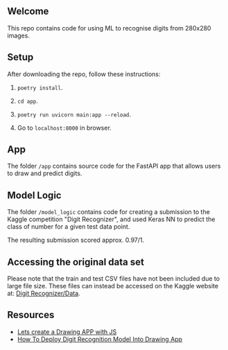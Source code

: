 ## Welcome

This repo contains code for using ML to recognise digits from 280x280 images.

## Setup

After downloading the repo, follow these instructions:

1) `poetry install`.

2) `cd app`.

3) `poetry run uvicorn main:app --reload`.

4) Go to `localhost:8000` in browser.

## App

The folder `/app` contains source code for the FastAPI app that allows users to draw and predict digits.

## Model Logic

The folder `/model_logic` contains code for creating a submission to the Kaggle competition "Digit Recognizer", and used Keras NN to predict the class of number for a given test data point.

The resulting submission scored approx. 0.97/1.

## Accessing the original data set

Please note that the train and test CSV files have not been included due to large file size. These files can instead be accessed on the Kaggle website at: [Digit Recognizer/Data](https://www.kaggle.com/competitions/digit-recognizer/data).

## Resources

- [Lets create a Drawing APP with JS](https://dev.to/0shuvo0/lets-create-a-drawing-app-with-js-4ej3)
- [How To Deploy Digit Recognition Model Into Drawing App](https://medium.com/analytics-vidhya/how-to-deploy-digit-recognition-model-into-drawing-app-6e59f82a199c)
